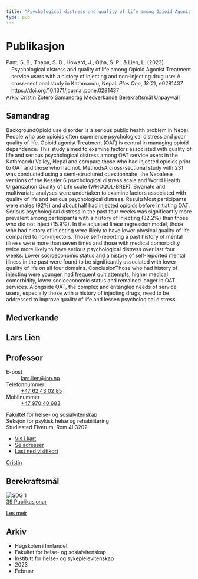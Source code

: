 ```yaml
---
title: "Psychological distress and quality of life among Opioid Agonist Treatment service users with a history of injecting and non-injecting drug use: A cross-sectional study in Kathmandu, Nepal"
type: pub
---
```

<h1>Publikasjon</h1>
<article id="csl-bib-container-JTQKKBUP" class="csl-bib-container">
  <div class="csl-bib-body" style="line-height: 1.35; padding-left: 1em; text-indent:-1em;">
  <div class="csl-entry">Pant, S. B., Thapa, S. B., Howard, J., Ojha, S. P., &amp; Lien, L. (2023). Psychological distress and quality of life among Opioid Agonist Treatment service users with a history of injecting and non-injecting drug use: A cross-sectional study in Kathmandu, Nepal. <i>Plos One</i>, <i>18</i>(2), e0281437. <a href="https://doi.org/10.1371/journal.pone.0281437">https://doi.org/10.1371/journal.pone.0281437</a></div>
</div>
  <div class="csl-bib-buttons">
    <a href="#taxonomy-article-JTQKKBUP" class="csl-bib-button">Arkiv</a>
    <a href="https://app.cristin.no/results/show.jsf?id=2129260" alt="Cristin URL" class="csl-bib-button">Cristin</a>
    <a href="http://zotero.org/groups/5022929/items/JTQKKBUP" alt="Zotero URL" class="csl-bib-button">Zotero</a>
    <a href="#abstract-article-JTQKKBUP" class="csl-bib-button">Samandrag</a>
    <a href="#contributors-article-JTQKKBUP" class="csl-bib-button">Medverkande</a>
    <a href="#sdg-article-JTQKKBUP" class="csl-bib-button">Berekraftsmål</a>
    <a href="https://journals.plos.org/plosone/article/file?id=10.1371/journal.pone.0281437&amp;type=printable" class="csl-bib-button">Unpaywall</a>
  </div>
  <div id="csl-bib-meta-container-JTQKKBUP"></div>
</article>
<div id="csl-bib-meta-JTQKKBUP" class="csl-bib-meta">
  <article id="abstract-article-JTQKKBUP" class="abstract-article">
    <h1>Samandrag</h1>
    BackgroundOpioid use disorder is a serious public health problem in Nepal. People who use opioids often experience psychological distress and poor quality of life. Opioid agonist Treatment (OAT) is central in managing opioid dependence. This study aimed to examine factors associated with quality of life and serious psychological distress among OAT service users in the Kathmandu Valley, Nepal and compare those who had injected opioids prior to OAT and those who had not. MethodsA cross-sectional study with 231 was conducted using a semi-structured questionnaire, the Nepalese versions of the Kessler 6 psychological distress scale and World Health Organization Quality of Life scale (WHOQOL-BREF). Bivariate and multivariate analyses were undertaken to examine factors associated with quality of life and serious psychological distress. ResultsMost participants were males (92%) and about half had injected opioids before initiating OAT. Serious psychological distress in the past four weeks was significantly more prevalent among participants with a history of injecting (32.2%) than those who did not inject (15.9%). In the adjusted linear regression model, those who had history of injecting were likely to have lower physical quality of life compared to non-injectors. Those self-reporting a past history of mental illness were more than seven times and those with medical comorbidity twice more likely to have serious psychological distress over last four weeks. Lower socioeconomic status and a history of self-reported mental illness in the past were found to be significantly associated with lower quality of life on all four domains. ConclusionThose who had history of injecting were younger, had frequent quit attempts, higher medical comorbidity, lower socioeconomic status and remained longer in OAT services. Alongside OAT, the complex and entangled needs of service users, especially those with a history of injecting drugs, need to be addressed to improve quality of life and lessen psychological distress.
  </article>
  <article id="contributors-article-JTQKKBUP" class="contributors-article">
    <h1>Medverkande</h1>
    <div class="personas">
<div class="vrtx-hinn-person-card">
<div class="photo">
<i class="lar la-user-circle missing-person"></i>
</div>
<div class="info">
<hgroup><h1>Lars Lien</h1>
<h2>Professor</h2>
</hgroup><dl>
<dt>E-post</dt>
<dd>
<a href="mailto:lars.lien@inn.no">lars.lien@inn.no</a>
</dd>
<dt>Telefonnummer</dt>
<dd><a href="tel:+4762430285">
+47 62 43 02 85
</a></dd>
<dt>Mobilnummer</dt>
<dd><a href="tel:+4797040683">
+47 970 40 683
</a></dd>
</dl>
<p>
Fakultet for helse- og sosialvitenskap<br>
Seksjon for psykisk helse og rehabilitering<br>
Studiested Elverum,
Rom 4L3202
</p>
<ul class="vrtx-hinn-links">
<li><a href="https://www.google.com/maps?q=60.88177,11.53669">Vis i kart</a></li>
<li><a href="https://www.inn.no/finn-en-ansatt/lars-lien.html#vrtx-hinn-addresses">Se adresser</a></li>
<li><a href="https://www.inn.no/finn-en-ansatt/lars-lien.html?vrtx=vcf">Last ned visittkort</a></li>
</ul>
</div>
</div>
<a href="https://app.cristin.no/persons/show.jsf?id=14287" alt="Cristin URL" class="personas-cristin">Cristin</a>
</div>
  </article>
  <article id="sdg-article-JTQKKBUP" class="sdg-article">
    <h1>Berekraftsmål</h1>
    <div class="sdg-container"><div id="sdg1" class="sdg">
<img src="{{< params subfolder >}}images/sdg/sdg01_no.png" class="image" alt="SDG 1">
<div class="sdg-overlay">
<a href="{{< params subfolder >}}no/archive/?sdg=1#archive" class="sdg-publication-count"><span>39</span> Publikasjonar</a>
<p><a href="https://www.fn.no/om-fn/fns-baerekraftsmaal/utrydde-fattigdom?lang=nno-NO" class="sdg-read-more">Les meir</a></p>
</div>
</div></div>
  </article>
  <article id="taxonomy-article-JTQKKBUP" class="taxonomy-article">
    <h1>Arkiv</h1>
    <ul>
      <li>Høgskolen i Innlandet</li>
      <li>Fakultet for helse- og sosialvitenskap</li>
      <li>Institutt for helse- og sykepleievitenskap</li>
      <li>2023</li>
      <li>Februar</li>
    </ul>
  </article>
</div>
